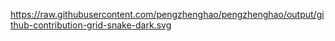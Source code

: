 https://raw.githubusercontent.com/pengzhenghao/pengzhenghao/output/github-contribution-grid-snake-dark.svg
